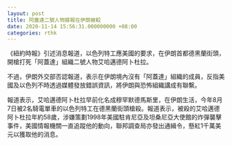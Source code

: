 ```yaml
---
layout: post
title: 阿蓋達二號人物據報在伊朗被殺
date: 2020-11-14 15:56:31.000000000 +08:00
categories: rthk
---
```


《紐約時報》引述消息報道，以色列特工應美國的要求，在伊朗首都德黑蘭街頭，開槍打死「阿蓋達」組織二號人物艾哈邁德阿卜杜拉。

不過，伊朗外交部否認報道，表示在伊朗境內沒有「阿蓋達」組織的成員，反指美國及以色列不時透過媒體發放錯誤資訊，將伊朗與恐怖組織講成有聯繫。

報道表示，艾哈邁德阿卜杜拉早前化名成穆罕默德馬斯里，在伊朗生活，今年8月7日被2名騎電單車的以色列特工在德黑蘭街頭槍殺。報道表示，被殺的艾哈邁德阿卜杜拉年約58歲，涉嫌策劃1998年美國駐肯尼亞及坦桑尼亞大使館的炸彈襲擊事件，美國情報機關一直追蹤他的動向，聯邦調查局亦發出通緝令，懸紅1千萬美元以獲取他的消息。
